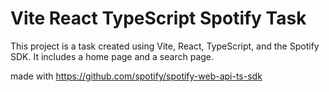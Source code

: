 # Vite React TypeScript Spotify Task

This project is a task created using Vite, React, TypeScript, and the Spotify SDK. It includes a home page and a search page.


made with https://github.com/spotify/spotify-web-api-ts-sdk


